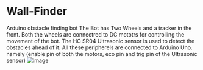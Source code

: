 # Wall-Finder
Arduino obstacle finding bot
The Bot has Two Wheels and a tracker in the front. Both the wheels are connectred to DC mototrs for controlling the movement of the bot.
The HC SR04 Ultrasonic sensor is used to detect the obstacles ahead of it. All these peripherels are connected to Arduino Uno.
namely (enable pin of both the motors, eco pin and trig pin of the Ultrasonic sensor)
![image](https://user-images.githubusercontent.com/113312367/215278668-87ac62d3-c7d3-492f-ae30-88b1f68484f9.png)
